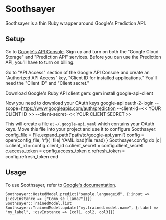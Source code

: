 # Soothsayer
Soothsayer is a thin Ruby wrapper around Google's Prediction API.

## Setup
Go to [Google's API Console](http://code.google.com/apis/console). Sign up and turn on both the "Google Cloud Storage" and "Prediction API" services. Before you can use the Prediction API, you'll have to turn on billing.

Go to "API Access" section of the Google API Console and create an "Authorized API Access" key, "Client ID for installed applications." You'll need the "Client ID" and "Client secret."

Download Google's Ruby API client gem:
    gem install google-api-client

Now you need to download your OAuth keys
    google-api oauth-2-login --scope=https://www.googleapis.com/auth/prediction --client-id=<< YOUR CLIENT ID >> --client-secret=<< YOUR CLIENT SECRET >>

This will create a file at <code>~/.google-api.yaml</code> which contains your OAuth keys. Move this file into your project and use it to configure Soothsayer:
    config_file = File.expand_path('path/to/google-api.yaml')
    config = open(config_file, 'r'){ |file| YAML.load(file.read) }
    Soothsayer.config do |c|
      c.client_id = config.client_id
      c.client_secret = config.client_secret
      c.access_token = config.access_token
      c.refresh_token = config.refresh_token
    end

## Usage
To use Soothsayer, refer to [Google's documentation](https://developers.google.com/prediction/docs/reference/v1.5/reference).

    Soothsayer::HostedModel.predict("sample.languageid", {:input => {:csvInstance => ["Como se llama?"]}})
    Soothsayer::TrainedModel.list
    Soothsayer::TrainedModel.update("my.trained.model.name", {:label => "my_label", :csvInstance => [col1, col2, col3]})